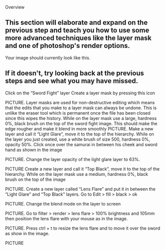 Overview 

This section will elaborate and expand on the previous step and teach you how to use some more advanced techniques like the layer mask and one of photoshop's render options.
--------
Your image should currently look like this. 

If it doesn't, try looking back at the previous steps and see what you may have missed.
--------
Click on the “Sword Fight” layer
Create a layer mask by pressing this icon 

PICTURE. Layer masks are used for non-destructive editing which means that the edits that you make to a layer mask can always be undone. This is unlike the eraser tool which is permanent once the file has been closed since this wipes the history.
While on the layer mask use a large, hardness 0%, black brush on the top of the sword fight image. This should make the edge rougher and make it blend in more smoothly 
PICTURE.
Make a new layer and call it “Light Glare”, move it to the top of the hierarchy.
 While on the layer you just created, use a white brush of size 500, hardness 0%, opacity 50%. Click once over the samurai in between his cheek and sword hand as shown in the image 

PICTURE.
Change the layer opacity of the light glare layer to 63%.

PICTURE
Create a new layer and call it “Top Black”, move it to the top of the hierarchy.
While on the layer mask use a medium, hardness 0%, black brush on the top of the image 

PICTURE. 
 Create a new layer called “Lens Flare” and put it in between the “Light Glare” and “Top Black” layers.
Go to Edit > fill > black > ok 

PICTURE.
Change the blend mode on the layer to screen 

PICTURE.
Go to filter > render > lens flare > 100% brightness and 105mm then position the lens flare with your mouse as in the image. 

PICTURE.
Press ctrl + t to resize the lens flare and to move it over the sword as show in the image.

PICTURE
